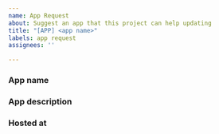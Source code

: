 ```yaml
---
name: App Request
about: Suggest an app that this project can help updating
title: "[APP] <app name>"
labels: app request
assignees: ''

---
```


### App name
<name of the app to add>

### App description
<Oneliner description of app>

### Hosted at
<URL to where the app is hosted. For us GitHub or AppVeyor is better than a project website.>

